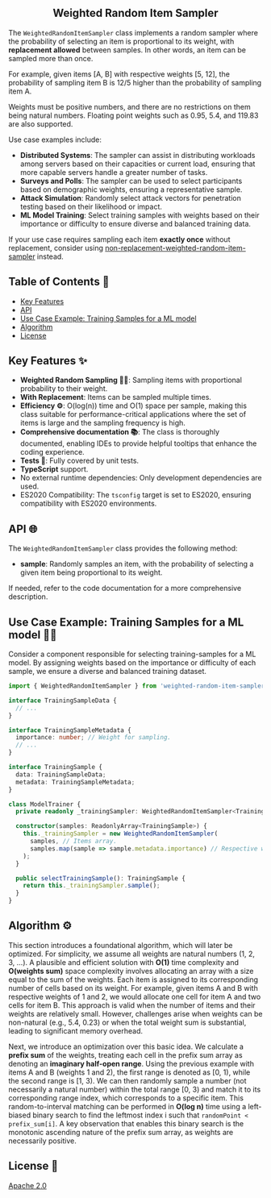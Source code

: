 <h2 align="middle">Weighted Random Item Sampler</h2>

The `WeightedRandomItemSampler` class implements a random sampler where the probability of selecting an item is proportional to its weight, with **replacement allowed** between samples. In other words, an item can be sampled more than once.

For example, given items [A, B] with respective weights [5, 12], the probability of sampling item B is 12/5 higher than the probability of sampling item A.

Weights must be positive numbers, and there are no restrictions on them being natural numbers. Floating point weights such as 0.95, 5.4, and 119.83 are also supported.

Use case examples include:
* __Distributed Systems__: The sampler can assist in distributing workloads among servers based on their capacities or current load, ensuring that more capable servers handle a greater number of tasks.
* __Surveys and Polls__: The sampler can be used to select participants based on demographic weights, ensuring a representative sample.
* __Attack Simulation__: Randomly select attack vectors for penetration testing based on their likelihood or impact.
* __ML Model Training__: Select training samples with weights based on their importance or difficulty to ensure diverse and balanced training data.

If your use case requires sampling each item **exactly once** without replacement, consider using [non-replacement-weighted-random-item-sampler](https://www.npmjs.com/package/non-replacement-weighted-random-item-sampler) instead.

## Table of Contents :bookmark_tabs:

* [Key Features](#key-features)
* [API](#api)
* [Use Case Example: Training Samples for a ML model](#use-case-example)
* [Algorithm](#algorithm)
* [License](#license)

## Key Features :sparkles:<a id="key-features"></a>

- __Weighted Random Sampling :weight_lifting_woman:__: Sampling items with proportional probability to their weight.
- __With Replacement__: Items can be sampled multiple times.
- __Efficiency :gear:__: O(log(n)) time and O(1) space per sample, making this class suitable for performance-critical applications where the set of items is large and the sampling frequency is high.
- __Comprehensive documentation :books:__: The class is thoroughly documented, enabling IDEs to provide helpful tooltips that enhance the coding experience.
- __Tests :test_tube:__: Fully covered by unit tests.
- **TypeScript** support.
- No external runtime dependencies: Only development dependencies are used.
- ES2020 Compatibility: The `tsconfig` target is set to ES2020, ensuring compatibility with ES2020 environments.

## API :globe_with_meridians:<a id="api"></a>

The `WeightedRandomItemSampler` class provides the following method:

* __sample__: Randomly samples an item, with the probability of selecting a given item being proportional to its weight.

If needed, refer to the code documentation for a more comprehensive description.

## Use Case Example: Training Samples for a ML model :man_technologist:<a id="use-case-example"></a>

Consider a component responsible for selecting training-samples for a ML model. By assigning weights based on the importance or difficulty of each sample, we ensure a diverse and balanced training dataset.

```ts
import { WeightedRandomItemSampler } from 'weighted-random-item-sampler';

interface TrainingSampleData {
  // ...
}

interface TrainingSampleMetadata {
  importance: number; // Weight for sampling.
  // ...
}

interface TrainingSample {
  data: TrainingSampleData;
  metadata: TrainingSampleMetadata;
}

class ModelTrainer {
  private readonly _trainingSampler: WeightedRandomItemSampler<TrainingSample>;

  constructor(samples: ReadonlyArray<TrainingSample>) {
    this._trainingSampler = new WeightedRandomItemSampler(
      samples, // Items array.
      samples.map(sample => sample.metadata.importance) // Respective weights array.
    );
  }

  public selectTrainingSample(): TrainingSample {
    return this._trainingSampler.sample();
  }
}
```

## Algorithm :gear:<a id="algorithm"></a>

This section introduces a foundational algorithm, which will later be optimized. For simplicity, we assume all weights are natural numbers (1, 2, 3, ...). A plausible and efficient solution with **O(1)** time complexity and **O(weights sum)** space complexity involves allocating an array with a size equal to the sum of the weights. Each item is assigned to its corresponding number of cells based on its weight. For example, given items A and B with respective weights of 1 and 2, we would allocate one cell for item A and two cells for item B. This approach is valid when the number of items and their weights are relatively small. However, challenges arise when weights can be non-natural (e.g., 5.4, 0.23) or when the total weight sum is substantial, leading to significant memory overhead.

Next, we introduce an optimization over this basic idea. We calculate a **prefix sum** of the weights, treating each cell in the prefix sum array as denoting an **imaginary half-open range**. Using the previous example with items A and B (weights 1 and 2), the first range is denoted as [0, 1), while the second range is [1, 3). We can then randomly sample a number (not necessarily a natural number) within the total range [0, 3) and match it to its corresponding range index, which corresponds to a specific item. This random-to-interval matching can be performed in **O(log n)** time using a left-biased binary search to find the leftmost index i such that `randomPoint < prefix_sum[i]`. A key observation that enables this binary search is the monotonic ascending nature of the prefix sum array, as weights are necessarily positive.

## License :scroll:<a id="license"></a>

[Apache 2.0](LICENSE)
